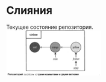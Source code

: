 # Слияния

Текущее состояние репозитория.  
<img src="resources/images/d_17.png" alt="Описание изображения" style="width: 50%;" />   
<br>
